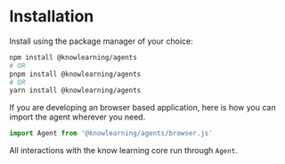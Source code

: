 # Installation

Install using the package manager of your choice:

```sh
npm install @knowlearning/agents
# OR
pnpm install @knowlearning/agents
# OR
yarn install @knowlearning/agents
```

If you are developing an browser based application, here is how you can import the agent wherever you need.

```js
import Agent from '@knowlearning/agents/browser.js'
```

All interactions with the know learning core run through ```Agent```.
